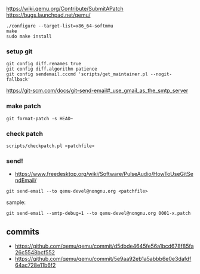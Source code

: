 https://wiki.qemu.org/Contribute/SubmitAPatch
https://bugs.launchpad.net/qemu/

```
./configure --target-list=x86_64-softmmu
make
sudo make install
```

### setup git
```
git config diff.renames true
git config diff.algorithm patience
git config sendemail.cccmd 'scripts/get_maintainer.pl --nogit-fallback'
```

https://git-scm.com/docs/git-send-email#_use_gmail_as_the_smtp_server

### make patch
```
git format-patch -s HEAD~
```

### check patch
```
scripts/checkpatch.pl <patchfile>
```

### send!
- https://www.freedesktop.org/wiki/Software/PulseAudio/HowToUseGitSendEmail/
```
git send-email --to qemu-devel@nongnu.org <patchfile>
```

sample:
```
git send-email --smtp-debug=1 --to qemu-devel@nongnu.org 0001-x.patch
```

## commits
- https://github.com/qemu/qemu/commit/d5dbde4645fe56a1bcd678f85fa26c5548bcf552
- https://github.com/qemu/qemu/commit/5e9aa92eb1a5abbb6e0e3dafdf64ac728e11b6f2
